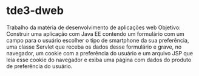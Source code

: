 # tde3-dweb
Trabalho da matéria de desenvolvimento de aplicações web
Objetivo:  Construir uma aplicação com Java EE contendo um formulário com um campo para o usuário
escolher o tipo de smartphone da sua preferência, uma classe Servlet que receba os dados desse
formulário e grave, no navegador, um cookie com a preferência do usuário e um arquivo JSP
que leia esse cookie do navegador e exiba uma página com dados do produto de preferência do
usuário.

